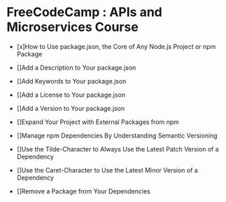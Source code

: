# FreeCodeCamp : APIs and Microservices Course

- [x]How to Use package.json, the Core of Any Node.js Project or npm Package

- []Add a Description to Your package.json

- []Add Keywords to Your package.json

- []Add a License to Your package.json

- []Add a Version to Your package.json

- []Expand Your Project with External Packages from npm

- []Manage npm Dependencies By Understanding Semantic Versioning

- []Use the Tilde-Character to Always Use the Latest Patch Version of a Dependency

- []Use the Caret-Character to Use the Latest Minor Version of a Dependency

- []Remove a Package from Your Dependencies